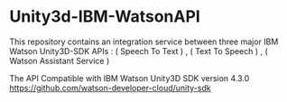 # Unity3d-IBM-WatsonAPI
This repository contains an integration service between three major IBM Watson Unity3D-SDK APIs : 
( Speech To Text ) , ( Text To Speech ) , ( Watson Assistant Service )

The API Compatible with IBM Watson Unity3D SDK version 4.3.0
https://github.com/watson-developer-cloud/unity-sdk
